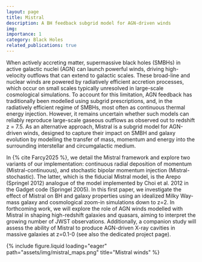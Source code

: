 ```yaml
---
layout: page
title: Mistral
description: A BH feedback subgrid model for AGN-driven winds
img:
importance: 1
category: Black Holes
related_publications: true
---
```


When actively accreting matter, supermassive black holes (SMBHs) in active galactic nuclei (AGN) can launch powerful winds, driving high-velocity outflows that can extend to galactic scales. These broad-line and nuclear winds are powered by radiatively efficient accretion processes, which occur on small scales typically unresolved in large-scale cosmological simulations. To account for this limitation, AGN feedback has traditionally been modelled using subgrid prescriptions, and, in the radiatively efficient regime of SMBHs, most often as continuous thermal energy injection. However, it remains uncertain whether such models can reliably reproduce large-scale gaseous outflows as observed out to redshift z = 7.5. As an alternative approach, Mistral is a subgrid model for AGN-driven winds, designed to capture their impact on SMBH and galaxy evolution by modelling the transfer of mass, momentum and energy into the surrounding interstellar and circumgalactic medium. 

In {% cite Farcy2025 %}, we detail the Mistral framework and explore two variants of our implementation: continuous radial deposition of momentum (Mistral-continuous), and stochastic bipolar momentum injection (Mistral-stochastic). The latter, which is the fiducial Mistral model, is the Arepo (Springel 2012) analogue of the model implemented by Choi et al. 2012 in the Gadget code (Springel 2005). In this first paper, we investigate the effect of Mistral on BH and galaxy properties using an idealized Milky Way-mass galaxy and cosmological zoom-in simulations down to z=2.
In forthcoming work, we will explore the role of AGN winds modelled with Mistral in shaping high-redshift galaxies and quasars, aiming to interpret the growing number of JWST observations.
Additionally, a companion study will assess the ability of Mistral to produce AGN-driven X-ray cavities in massive galaxies at z=0.1-0 (see also the dedicated project page).

<div class="row">
    <div class="col-sm">
        {% include figure.liquid loading="eager" path="assets/img/mistral_maps.png" title="Mistral winds" %}
    </div>
</div>
